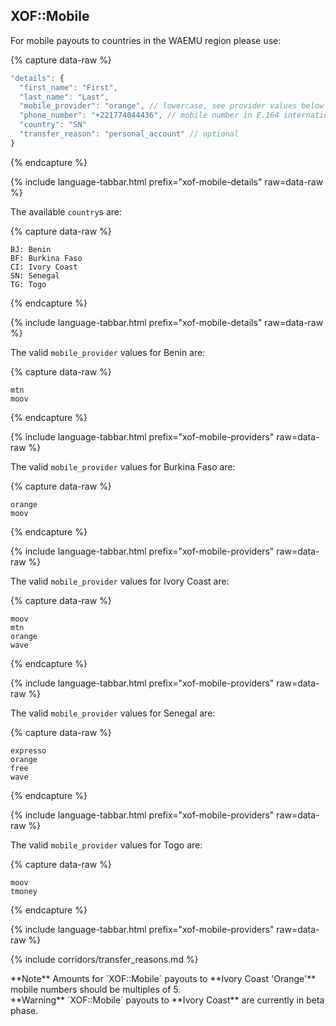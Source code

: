 ## XOF::Mobile

For mobile payouts to countries in the WAEMU region please use:

{% capture data-raw %}
```javascript
"details": {
  "first_name": "First",
  "last_name": "Last",
  "mobile_provider": "orange", // lowercase, see provider values below
  "phone_number": "+221774044436", // mobile number in E.164 international format
  "country": "SN"
  "transfer_reason": "personal_account" // optional
}
```
{% endcapture %}

{% include language-tabbar.html prefix="xof-mobile-details" raw=data-raw %}

The available `country`s are:

{% capture data-raw %}
```
BJ: Benin
BF: Burkina Faso
CI: Ivory Coast
SN: Senegal
TG: Togo
```
{% endcapture %}

{% include language-tabbar.html prefix="xof-mobile-details" raw=data-raw %}

The valid `mobile_provider` values for Benin are:

{% capture data-raw %}
```
mtn
moov
```
{% endcapture %}

{% include language-tabbar.html prefix="xof-mobile-providers" raw=data-raw %}

The valid `mobile_provider` values for Burkina Faso are:

{% capture data-raw %}
```
orange
moov
```
{% endcapture %}

{% include language-tabbar.html prefix="xof-mobile-providers" raw=data-raw %}

The valid `mobile_provider` values for Ivory Coast are:

{% capture data-raw %}
```
moov
mtn
orange
wave
```
{% endcapture %}

{% include language-tabbar.html prefix="xof-mobile-providers" raw=data-raw %}

The valid `mobile_provider` values for Senegal are:

{% capture data-raw %}
```
expresso
orange
free
wave
```
{% endcapture %}

{% include language-tabbar.html prefix="xof-mobile-providers" raw=data-raw %}

The valid `mobile_provider` values for Togo are:

{% capture data-raw %}
```
moov
tmoney
```
{% endcapture %}

{% include language-tabbar.html prefix="xof-mobile-providers" raw=data-raw %}

{% include corridors/transfer_reasons.md %}

<div class="alert alert-info" markdown="1">
**Note** Amounts for `XOF::Mobile` payouts to **Ivory Coast 'Orange'** mobile numbers should be multiples of 5.
</div>

<div class="alert alert-warning" markdown="1">
**Warning** `XOF::Mobile` payouts to **Ivory Coast** are currently in beta phase.
</div>
